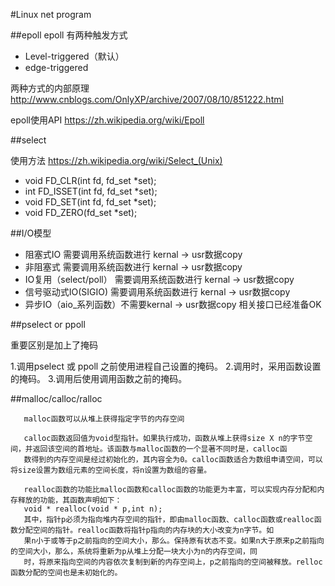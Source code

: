 #Linux net program

##epoll
epoll 有两种触发方式
*	Level-triggered（默认）
*	edge-triggered

两种方式的内部原理
http://www.cnblogs.com/OnlyXP/archive/2007/08/10/851222.html

epoll使用API
https://zh.wikipedia.org/wiki/Epoll

##select

使用方法
https://zh.wikipedia.org/wiki/Select_(Unix)

* void FD_CLR(int fd, fd_set *set);
* int  FD_ISSET(int fd, fd_set *set);
* void FD_SET(int fd, fd_set *set);
* void FD_ZERO(fd_set *set);

##I/O模型
* 阻塞式IO 需要调用系统函数进行 kernal -> usr数据copy
* 非阻塞式 需要调用系统函数进行 kernal -> usr数据copy
* IO复用（select/poll） 需要调用系统函数进行 kernal -> usr数据copy
* 信号驱动式IO(SIGIO) 需要调用系统函数进行 kernal -> usr数据copy
* 异步IO（aio_系列函数）不需要kernal -> usr数据copy 相关接口已经准备OK

##pselect or ppoll

重要区别是加上了掩码

1.调用pselect 或 ppoll 之前使用进程自己设置的掩码。
2.调用时，采用函数设置的掩码。
3.调用后使用调用函数之前的掩码。

##malloc/calloc/ralloc
```
   malloc函数可以从堆上获得指定字节的内存空间
   
   calloc函数返回值为void型指针。如果执行成功，函数从堆上获得size X n的字节空间，并返回该空间的首地址。该函数与malloc函数的一个显著不同时是，calloc函
   数得到的内存空间是经过初始化的，其内容全为0。calloc函数适合为数组申请空间，可以将size设置为数组元素的空间长度，将n设置为数组的容量。
   
   realloc函数的功能比malloc函数和calloc函数的功能更为丰富，可以实现内存分配和内存释放的功能，其函数声明如下：
   void * realloc(void * p,int n);
   其中，指针p必须为指向堆内存空间的指针，即由malloc函数、calloc函数或realloc函数分配空间的指针。realloc函数将指针p指向的内存块的大小改变为n字节。如
   果n小于或等于p之前指向的空间大小，那么。保持原有状态不变。如果n大于原来p之前指向的空间大小，那么，系统将重新为p从堆上分配一块大小为n的内存空间，同  
   时，将原来指向空间的内容依次复制到新的内存空间上，p之前指向的空间被释放。relloc函数分配的空间也是未初始化的。
   
```
